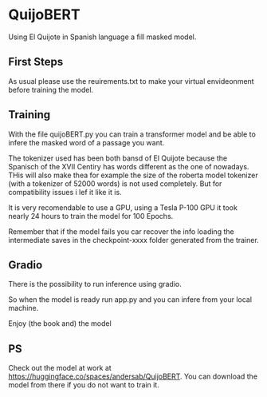 # QuijoBERT

Using El Quijote in Spanish language a fill masked model.

## First Steps

As usual please use the reuirements.txt to make your virtual envideonment before training the model.

## Training

With the file quijoBERT.py you can train a transformer model and be able to infere the masked word of a passage you want.

The tokenizer used has been both bansd of El Quijote because the Spanisch of the XVII Centiry has words different as the one of nowadays. THis will also make thea for example the size of the roberta model tokenizer (with a tokenizer of 52000 words) is not used completely. But for compatibility issues i lef it like it is.

It is very recomendable to use a GPU, using a Tesla P-100 GPU it took nearly 24 hours to train the model for 100 Epochs.

Remember that if the model fails you car recover the info loading the intermediate saves in the checkpoint-xxxx folder generated from the trainer.

## Gradio

There is the possibility to run inference using gradio.

So when the model is ready run app.py and you can infere from your local machine. 


Enjoy (the book and) the model

## PS

Check out the model at work at https://huggingface.co/spaces/andersab/QuijoBERT. You can download the model from there if you do not want to train it.

